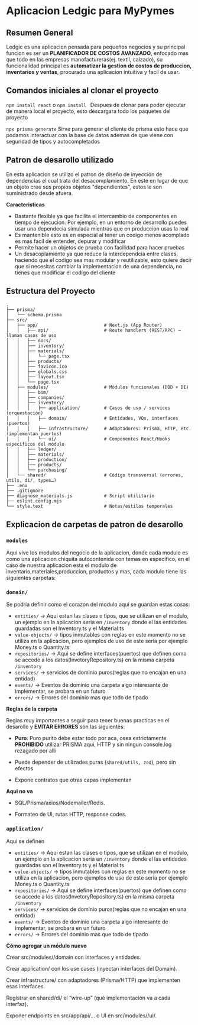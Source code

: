 # Aplicacion Ledgic para MyPymes

## Resumen General

Ledgic es una aplicacion pensada para pequeños negocios y su principal funcion es ser un **PLANIFICADOR DE COSTOS AVANZADO**, enfocado mas que todo en las empresas manofactureras(ej. textil, calzado), su funcionalidad principal es **automatizar la gestion de costos de produccion, inventarios y ventas**, procurado una aplicacion intuitiva y facil de usar.

## Comandos iniciales al clonar el proyecto
`npm install react` o `npm install `  Despues de clonar para poder ejecutar de manera local el proyecto, esto descargara todo los paquetes del proyecto

`npx prisma generate` Sirve para generar el cliente de prisma esto hace que podamos interactuar con la base de datos ademas de que viene con seguridad de tipos y autocompletados

## Patron de desarollo utilizado
En esta aplicacion se utilizo el patron de diseño de inyección de dependencias el cual trata del desacomplamiento. En este en lugar de que un objeto cree sus propios objetos "dependientes", estos le son suministrado desde afuera.

**Caracteristicas**

- Bastante flexible ya que facilita el intercambio de componentes en tiempo de ejecucion. Por ejemplo, en un entorno de desarrollo puedes usar una dependecia simulada mientras que en produccion usas la real
- Es mantenible esto es en especial al tener un codigo menos acomplado es mas facil de entender, depurar y modificar
- Permite hacer un objetos de prueba con facilidad para hacer pruebas
- Un desacoplamiento ya que reduce la interdependcia entre clases, haciendo que el codigo sea mas modular y reutilizable, esto quiere decir que si necesitas cambiar la implementacion de una dependencia, no tienes que modificar el codigo del cliente

## Estructura del Proyecto
```
.
├── prisma/
│   └── schema.prisma
├── src/
│   ├── app/                         # Next.js (App Router)
│   │   ├── api/                     # Route handlers (REST/RPC) → llaman casos de uso
│   │   ├── docs/
│   │   ├── inventory/
│   │   ├── materials/
│   │   │   └── page.tsx
│   │   ├── products/
│   │   ├── favicon.ico
│   │   ├── globals.css
│   │   ├── layout.tsx
│   │   └── page.tsx
│   ├── modules/                     # Módulos funcionales (DDD + DI)
│   │   ├── bom/
│   │   ├── companies/
│   │   ├── inventory/
│   │   │   ├── application/         # Casos de uso / services (orquestación)
│   │   │   ├── domain/              # Entidades, VOs, interfaces (puertos)
│   │   │   ├── infrastructure/      # Adaptadores: Prisma, HTTP, etc. (implementan puertos)
│   │   │   └── ui/                  # Componentes React/Hooks específicos del módulo
│   │   ├── ledger/
│   │   ├── materials/
│   │   ├── production/
│   │   ├── products/
│   │   └── purchasing/
│   └── shared/                      # Código transversal (errores, utils, di/, types…)
├── .env
├── .gitignore
├── diagnose_materials.js            # Script utilitario
├── eslint.config.mjs
└── style.text                       # Notas/estilos temporales
```
## Explicacion de carpetas de patron de desarollo

### **`modules`** 
Aqui vive los modulos del negocio de la aplicacion, donde cada modulo es como una aplicacion chiquita autocontenida con temas en especifico, en el caso de nuestra aplicacion esta el modulo de inventario,materiales,produccion, productos y mas, cada modulo tiene las siguientes carpetas:

### **`domain/`**
Se podria definir como el corazon del modulo aqui se guardan estas cosas:
- `entities/` -> Aqui estan las clases o tipos, que se utilizan en el modulo, un ejemplo en la aplicacion seria en `/inventory` donde el las entidades guardadas son el Inventory.ts y el Material.ts
- `value-objects/` -> tipos inmutables con reglas en este momento no se utiliza en la aplicacion, pero ejemplos de uso de este seria por ejemplo Money.ts o Quantity.ts 
- `repositories/` -> Aqui se define interfaces(puertos) que definen como se accede a los datos(InvetoryRepository.ts) en la misma carpeta `/inventory` 
- `services/` -> servicios de dominio puros(reglas que no encajan en una entidad)
- `events/` -> Eventos de dominio una carpeta algo interesante de implementar, se probara en un futuro
- `errors/` -> Errores del dominio mas que todo de tipado
  
**Reglas de la carpeta**

Reglas muy importantes a seguir para tener buenas practicas en el desarollo y **EVITAR ERRORES** son las siguientes:

- **Puro**: Puro purito debe estar todo por aca, osea estrictamente **PROHIBIDO** utilizar PRISMA aqui, HTTP y sin ningun console.log rezagado por alli
  
- Puede depender de utilizades puras (`shared/utils, zod`), pero sin efectos
  
- Expone contratos que otras capas implementan   

**Aqui no va**
- SQL/Prisma/axios/Nodemailer/Redis.

- Formateo de UI, rutas HTTP, response codes.

### **`application/`**
Aqui se definen
- `entities/` -> Aqui estan las clases o tipos, que se utilizan en el modulo, un ejemplo en la aplicacion seria en `/inventory` donde el las entidades guardadas son el Inventory.ts y el Material.ts
- `value-objects/` -> tipos inmutables con reglas en este momento no se utiliza en la aplicacion, pero ejemplos de uso de este seria por ejemplo Money.ts o Quantity.ts 
- `repositories/` -> Aqui se define interfaces(puertos) que definen como se accede a los datos(InvetoryRepository.ts) en la misma carpeta `/inventory` 
- `services/` -> servicios de dominio puros(reglas que no encajan en una entidad)
- `events/` -> Eventos de dominio una carpeta algo interesante de implementar, se probara en un futuro
- `errors/` -> Errores del dominio mas que todo de tipado

**Cómo agregar un módulo nuevo**

Crear src/modules/<nuevo>/domain con interfaces y entidades.

Crear application/ con los use cases (inyectan interfaces del Domain).

Crear infrastructure/ con adaptadores (Prisma/HTTP) que implementen esas interfaces.

Registrar en shared/di/ el “wire-up” (qué implementación va a cada interfaz).

Exponer endpoints en src/app/api/... o UI en src/modules/<nuevo>/ui/.